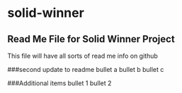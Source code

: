 # solid-winner

## Read Me File for Solid Winner Project
This file will have all sorts of read me info on github

###second update to readme
bullet a
bullet b
bullet c


###Additional items
bullet 1
bullet 2

